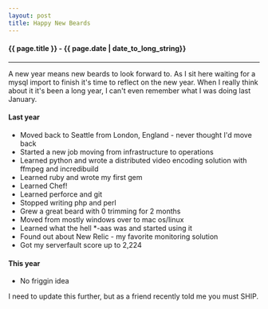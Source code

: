 ```yaml
---
layout: post
title: Happy New Beards
---
```


<h4>{{ page.title }} - {{ page.date | date_to_long_string}}</h4>

<hr>

<p />
A new year means new beards to look forward to.  As I sit here waiting for a mysql import to finish it's time to reflect on the new year.
When I really think about it it's been a long year, I can't even remember what I was doing last January.  
<p />

<h4>Last year</h4>

<ul>
  <li>Moved back to Seattle from London, England - never thought I'd move back</li>
  <li>Started a new job moving from infrastructure to operations</li>
  <li>Learned python and wrote a distributed video encoding solution with ffmpeg and incredibuild</li>
  <li>Learned ruby and wrote my first gem</li>
  <li>Learned Chef!</li>
  <li>Learned perforce and git</li>
  <li>Stopped writing php and perl</li>
  <li>Grew a great beard with 0 trimming for 2 months</li>
  <li>Moved from mostly windows over to mac os/linux</li>
  <li>Learned what the hell *-aas was and started using it</li>
  <li>Found out about New Relic - my favorite monitoring solution</li>
  <li>Got my serverfault score up to 2,224</li>
</ul>

<h4>This year</h4>

<ul>
  <li>No friggin idea</li>
</ul>

<p />

I need to update this further, but as a friend recently told me you must SHIP.
